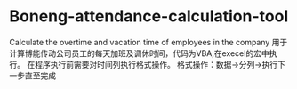 # Boneng-attendance-calculation-tool
Calculate the overtime and vacation time of employees in the company
用于计算博能传动公司员工的每天加班及调休时间，代码为VBA,在execel的宏中执行。
在程序执行前需要对时间列执行格式操作。
格式操作：数据->分列->执行下一步直至完成
